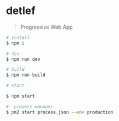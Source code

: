 # detlef

> Progressive Web App


```bash
# install
$ npm i

# dev
$ npm run dev

# build
$ npm run build

# start

$ npm start

#  process manager 
$ pm2 start process.json --env production
```
